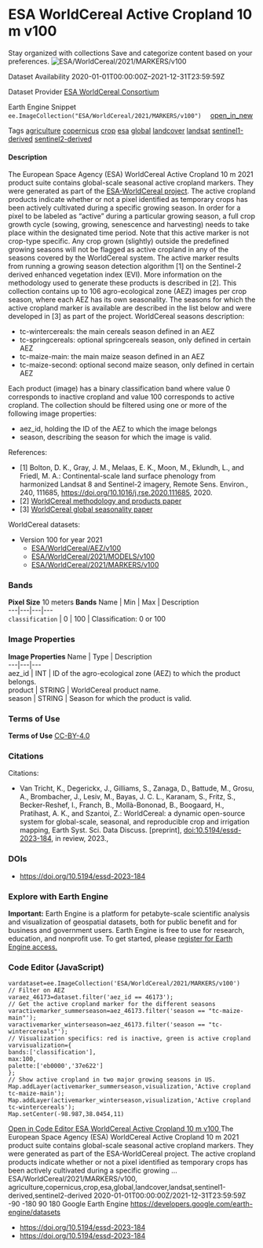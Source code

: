  
#  ESA WorldCereal Active Cropland 10 m v100 
Stay organized with collections  Save and categorize content based on your preferences. 
![ESA/WorldCereal/2021/MARKERS/v100](https://developers.google.com/earth-engine/datasets/images/ESA/ESA_WorldCereal_2021_MARKERS_v100_sample.png) 

Dataset Availability
    2020-01-01T00:00:00Z–2021-12-31T23:59:59Z 

Dataset Provider
     [ ESA WorldCereal Consortium ](https://esa-worldcereal.org/en) 

Earth Engine Snippet
     `    ee.ImageCollection("ESA/WorldCereal/2021/MARKERS/v100")   ` [ open_in_new ](https://code.earthengine.google.com/?scriptPath=Examples:Datasets/ESA/ESA_WorldCereal_2021_MARKERS_v100) 

Tags
     [agriculture](https://developers.google.com/earth-engine/datasets/tags/agriculture) [copernicus](https://developers.google.com/earth-engine/datasets/tags/copernicus) [crop](https://developers.google.com/earth-engine/datasets/tags/crop) [esa](https://developers.google.com/earth-engine/datasets/tags/esa) [global](https://developers.google.com/earth-engine/datasets/tags/global) [landcover](https://developers.google.com/earth-engine/datasets/tags/landcover) [landsat](https://developers.google.com/earth-engine/datasets/tags/landsat) [sentinel1-derived](https://developers.google.com/earth-engine/datasets/tags/sentinel1-derived) [sentinel2-derived](https://developers.google.com/earth-engine/datasets/tags/sentinel2-derived)
#### Description
The European Space Agency (ESA) WorldCereal Active Cropland 10 m 2021 product suite contains global-scale seasonal active cropland markers. They were generated as part of the [ESA-WorldCereal project](https://esa-worldcereal.org/). The active cropland products indicate whether or not a pixel identified as temporary crops has been actively cultivated during a specific growing season. In order for a pixel to be labeled as “active” during a particular growing season, a full crop growth cycle (sowing, growing, senescence and harvesting) needs to take place within the designated time period. Note that this active marker is not crop-type specific. Any crop grown (slightly) outside the predefined growing seasons will not be flagged as active cropland in any of the seasons covered by the WorldCereal system. The active marker results from running a growing season detection algorithm [1] on the Sentinel-2 derived enhanced vegetation index (EVI). More information on the methodology used to generate these products is described in [2].
This collection contains up to 106 agro-ecological zone (AEZ) images per crop season, where each AEZ has its own seasonality. The seasons for which the active cropland marker is available are described in the list below and were developed in [3] as part of the project.
WorldCereal seasons description:
  * tc-wintercereals: the main cereals season defined in an AEZ
  * tc-springcereals: optional springcereals season, only defined in certain AEZ
  * tc-maize-main: the main maize season defined in an AEZ
  * tc-maize-second: optional second maize season, only defined in certain AEZ


Each product (image) has a binary classification band where value 0 corresponds to inactive cropland and value 100 corresponds to active cropland.
The collection should be filtered using one or more of the following image properties:
  * aez_id, holding the ID of the AEZ to which the image belongs
  * season, describing the season for which the image is valid.


References:
  * [1] Bolton, D. K., Gray, J. M., Melaas, E. K., Moon, M., Eklundh, L., and Friedl, M. A.: Continental-scale land surface phenology from harmonized Landsat 8 and Sentinel-2 imagery, Remote Sens. Environ., 240, 111685, https://doi.org/10.1016/j.rse.2020.111685, 2020.
  * [2] [WorldCereal methodology and products paper](https://doi.org/10.5194/essd-2023-184)
  * [3] [WorldCereal global seasonality paper](https://doi.org/10.1080/15481603.2022.2079273)


WorldCereal datasets:
  * Version 100 for year 2021 
    * [ESA/WorldCereal/AEZ/v100](https://developers.google.com/earth-engine/datasets/catalog/ESA_WorldCereal_AEZ_v100)
    * [ESA/WorldCereal/2021/MODELS/v100](https://developers.google.com/earth-engine/datasets/catalog/ESA_WorldCereal_2021_MODELS_v100)
    * [ESA/WorldCereal/2021/MARKERS/v100](https://developers.google.com/earth-engine/datasets/catalog/ESA_WorldCereal_2021_MARKERS_v100)


### Bands
**Pixel Size** 10 meters 
**Bands**
Name | Min | Max | Description  
---|---|---|---  
`classification` |  0  |  100  | Classification: 0 or 100  
### Image Properties
**Image Properties**
Name | Type | Description  
---|---|---  
aez_id | INT | ID of the agro-ecological zone (AEZ) to which the product belongs.  
product | STRING | WorldCereal product name.  
season | STRING | Season for which the product is valid.  
### Terms of Use
**Terms of Use**
[CC-BY-4.0](https://spdx.org/licenses/CC-BY-4.0.html)
### Citations
Citations:
  * Van Tricht, K., Degerickx, J., Gilliams, S., Zanaga, D., Battude, M., Grosu, A., Brombacher, J., Lesiv, M., Bayas, J. C. L., Karanam, S., Fritz, S., Becker-Reshef, I., Franch, B., Mollà-Bononad, B., Boogaard, H., Pratihast, A. K., and Szantoi, Z.: WorldCereal: a dynamic open-source system for global-scale, seasonal, and reproducible crop and irrigation mapping, Earth Syst. Sci. Data Discuss. [preprint], [doi:10.5194/essd-2023-184](https://doi.org/10.5194/essd-2023-184), in review, 2023.,


### DOIs
  * [ https://doi.org/10.5194/essd-2023-184 ](https://doi.org/10.5194/essd-2023-184)


### Explore with Earth Engine
**Important:** Earth Engine is a platform for petabyte-scale scientific analysis and visualization of geospatial datasets, both for public benefit and for business and government users. Earth Engine is free to use for research, education, and nonprofit use. To get started, please [register for Earth Engine access.](https://console.cloud.google.com/earth-engine)
### Code Editor (JavaScript)
```
vardataset=ee.ImageCollection('ESA/WorldCereal/2021/MARKERS/v100')
// Filter on AEZ
varaez_46173=dataset.filter('aez_id == 46173');
// Get the active cropland marker for the different seasons
varactivemarker_summerseason=aez_46173.filter('season == "tc-maize-main"');
varactivemarker_winterseason=aez_46173.filter('season == "tc-wintercereals"');
// Visualization specifics: red is inactive, green is active cropland
varvisualization={
bands:['classification'],
max:100,
palette:['eb0000','37e622']
};
// Show active cropland in two major growing seasons in US.
Map.addLayer(activemarker_summerseason,visualization,'Active cropland tc-maize-main');
Map.addLayer(activemarker_winterseason,visualization,'Active cropland tc-wintercereals');
Map.setCenter(-98.987,38.0454,11)
```
[ Open in Code Editor ](https://code.earthengine.google.com/?scriptPath=Examples:Datasets/ESA/ESA_WorldCereal_2021_MARKERS_v100)
[ ESA WorldCereal Active Cropland 10 m v100 ](https://developers.google.com/earth-engine/datasets/catalog/ESA_WorldCereal_2021_MARKERS_v100)
The European Space Agency (ESA) WorldCereal Active Cropland 10 m 2021 product suite contains global-scale seasonal active cropland markers. They were generated as part of the ESA-WorldCereal project. The active cropland products indicate whether or not a pixel identified as temporary crops has been actively cultivated during a specific growing …
ESA/WorldCereal/2021/MARKERS/v100, agriculture,copernicus,crop,esa,global,landcover,landsat,sentinel1-derived,sentinel2-derived 
2020-01-01T00:00:00Z/2021-12-31T23:59:59Z
-90 -180 90 180 
Google Earth Engine
https://developers.google.com/earth-engine/datasets
  * [ https://doi.org/10.5194/essd-2023-184 ](https://doi.org/https://esa-worldcereal.org/en)
  * [ https://doi.org/10.5194/essd-2023-184 ](https://doi.org/https://developers.google.com/earth-engine/datasets/catalog/ESA_WorldCereal_2021_MARKERS_v100)



